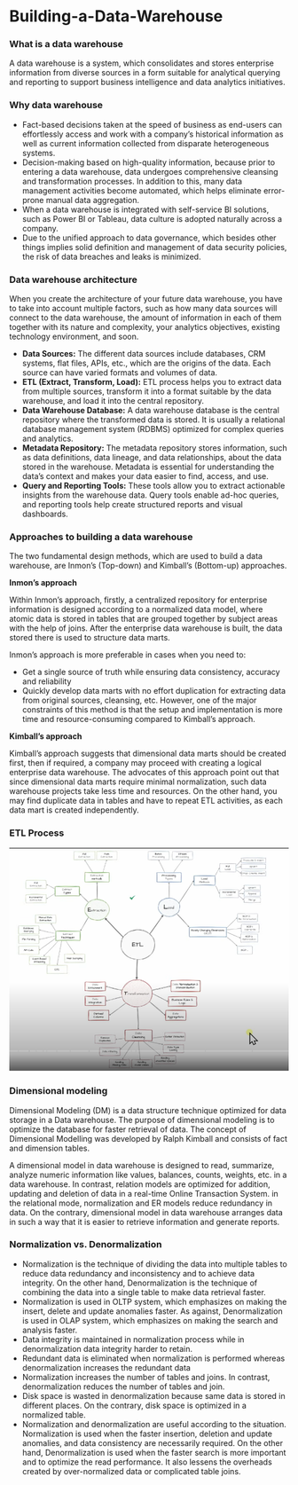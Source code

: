# Building-a-Data-Warehouse
### **What is a data warehouse**
A data warehouse is a system, which consolidates and stores enterprise information from diverse sources in a form suitable for analytical querying and reporting to support business intelligence and data analytics initiatives.
### **Why data warehouse**
- Fact-based decisions taken at the speed of business as end-users can effortlessly access and work with a company’s historical information as well as current information collected from disparate heterogeneous systems.
- Decision-making based on high-quality information, because prior to entering a data warehouse, data undergoes comprehensive cleansing and transformation processes. In addition to this, many data management activities become automated, which helps eliminate error-prone manual data aggregation.   
- When a data warehouse is integrated with self-service BI solutions, such as Power BI or Tableau, data culture is adopted naturally across a company. 
- Due to the unified approach to data governance, which besides other things implies solid definition and management of data security policies, the risk of data breaches and leaks is minimized.
### **Data warehouse architecture**
When you create the architecture of your future data warehouse, you have to take into account multiple factors, such as how many data sources will connect to the data warehouse, the amount of information in each of them together with its nature and complexity, your analytics objectives, existing technology environment, and soon.
- **Data Sources:** The different data sources include databases, CRM systems, flat files, APIs, etc., which are the origins of the data. Each source can have varied formats and volumes of data.‍
- **ETL (Extract, Transform, Load):** ETL process helps you to extract data from multiple sources, transform it into a format suitable by the data warehouse, and load it into the central repository.‍
- **Data Warehouse Database:** A data warehouse database is the central repository where the transformed data is stored. It is usually a relational database management system (RDBMS) optimized for complex queries and analytics.‍
- **Metadata Repository:** The metadata repository stores information, such as data definitions, data lineage, and data relationships, about the data stored in the warehouse. Metadata is essential for understanding the data’s context and makes your data easier to find, access, and use.‍
- **Query and Reporting Tools:** These tools allow you to extract actionable insights from the warehouse data. Query tools enable ad-hoc queries, and reporting tools help create structured reports and visual dashboards.
### **Approaches to building a data warehouse**
The two fundamental design methods, which are used to build a data warehouse, are Inmon’s (Top-down) and Kimball’s (Bottom-up) approaches. 

**Inmon’s approach**

Within Inmon’s approach, firstly, a centralized repository for enterprise information is designed according to a normalized data model, where atomic data is stored in tables that are grouped together by subject areas with the help of joins. After the enterprise data warehouse is built, the data stored there is used to structure data marts.

Inmon’s approach is more preferable in cases when you need to:
- Get a single source of truth while ensuring data consistency, accuracy and reliability
- Quickly develop data marts with no effort duplication for extracting data from original sources, cleansing, etc.
However, one of the major constraints of this method is that the setup and implementation is more time and resource-consuming compared to Kimball’s approach.

**Kimball’s approach**

Kimball’s approach suggests that dimensional data marts should be created first, then if required, a company may proceed with creating a logical enterprise data warehouse.
The advocates of this approach point out that since dimensional data marts require minimal normalization, such data warehouse projects take less time and resources.  On the other hand, you may find duplicate data in tables and have to repeat ETL activities, as each data mart is created independently.

### **ETL Process**
![ETL.PNG](ETL.PNG?raw=true)

### **Dimensional modeling**

Dimensional Modeling (DM) is a data structure technique optimized for data storage in a Data warehouse. The purpose of dimensional modeling is to optimize the database for faster retrieval of data. The concept of Dimensional Modelling was developed by Ralph Kimball and consists of fact and dimension tables.

A dimensional model in data warehouse is designed to read, summarize, analyze numeric information like values, balances, counts, weights, etc. in a data warehouse. In contrast, relation models are optimized for addition, updating and deletion of data in a real-time Online Transaction System. in the relational mode, normalization and ER models reduce redundancy in data. On the contrary, dimensional model in data warehouse arranges data in such a way that it is easier to retrieve information and generate reports.

### **Normalization vs. Denormalization**

- Normalization is the technique of dividing the data into multiple tables to reduce data redundancy and inconsistency and to achieve data integrity. On the other hand, Denormalization is the technique of combining the data into a single table to make data retrieval faster.
- Normalization is used in OLTP system, which emphasizes on making the insert, delete and update anomalies faster. As against, Denormalization is used in OLAP system, which emphasizes on making the search and analysis faster.
- Data integrity is maintained in normalization process while in denormalization data integrity harder to retain.
- Redundant data is eliminated when normalization is performed whereas denormalization increases the redundant data
- Normalization increases the number of tables and joins. In contrast, denormalization reduces the number of tables and join.
- Disk space is wasted in denormalization because same data is stored in different places. On the contrary, disk space is optimized in a normalized table.
- Normalization and denormalization are useful according to the situation. Normalization is used when the faster insertion, deletion and update anomalies, and data consistency are necessarily required. On the other hand, Denormalization is used when the faster search is more important and to optimize the read performance. It also lessens the overheads created by over-normalized data or complicated table joins.
